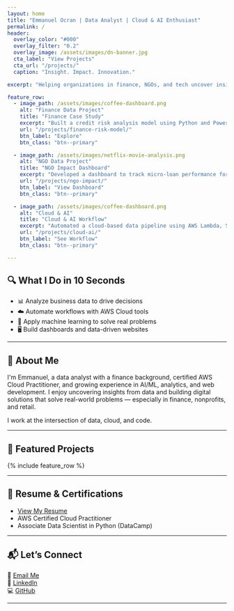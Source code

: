 ```yaml
---
layout: home
title: "Emmanuel Ocran | Data Analyst | Cloud & AI Enthusiast"
permalink: /
header:
  overlay_color: "#000"
  overlay_filter: "0.2"
  overlay_image: /assets/images/dn-banner.jpg
  cta_label: "View Projects"
  cta_url: "/projects/"
  caption: "Insight. Impact. Innovation."

excerpt: "Helping organizations in finance, NGOs, and tech uncover insight through data, cloud, and storytelling."

feature_row:
  - image_path: /assets/images/coffee-dashboard.png
    alt: "Finance Data Project"
    title: "Finance Case Study"
    excerpt: "Built a credit risk analysis model using Python and Power BI to support lending decisions."
    url: "/projects/finance-risk-model/"
    btn_label: "Explore"
    btn_class: "btn--primary"

  - image_path: /assets/images/netflix-movie-analysis.png
    alt: "NGO Data Project"
    title: "NGO Impact Dashboard"
    excerpt: "Developed a dashboard to track micro-loan performance for women-led businesses using Excel and Power BI."
    url: "/projects/ngo-impact/"
    btn_label: "View Dashboard"
    btn_class: "btn--primary"

  - image_path: /assets/images/coffee-dashboard.png
    alt: "Cloud & AI"
    title: "Cloud & AI Workflow"
    excerpt: "Automated a cloud-based data pipeline using AWS Lambda, S3, and Python for real-time reporting."
    url: "/projects/cloud-ai/"
    btn_label: "See Workflow"
    btn_class: "btn--primary"

---
```


<!-- ✨ Quick Summary Box -->
## 🔍 What I Do in 10 Seconds
- 📊 Analyze business data to drive decisions  
- ☁️ Automate workflows with AWS Cloud tools  
- 🤖 Apply machine learning to solve real problems  
- 🖥️ Build dashboards and data-driven websites

---

## 🚀 About Me

I'm Emmanuel, a data analyst with a finance background, certified AWS Cloud Practitioner, and growing experience in AI/ML, analytics, and web development. I enjoy uncovering insights from data and building digital solutions that solve real-world problems — especially in finance, nonprofits, and retail.

I work at the intersection of data, cloud, and code.

---

## 📂 Featured Projects

{% include feature_row %}


---

## 💼 Resume & Certifications

- [View My Resume](/assets/files/emmanuel_ocran_resume.pdf)
- AWS Certified Cloud Practitioner  
- Associate Data Scientist in Python (DataCamp)

---

## 📬 Let’s Connect

📧 [Email Me](mailto:your-email@example.com)  
🔗 [LinkedIn](https://linkedin.com/in/emmanuel-ocran)  
💻 [GitHub](https://github.com/emmanuel-ocran)

---

